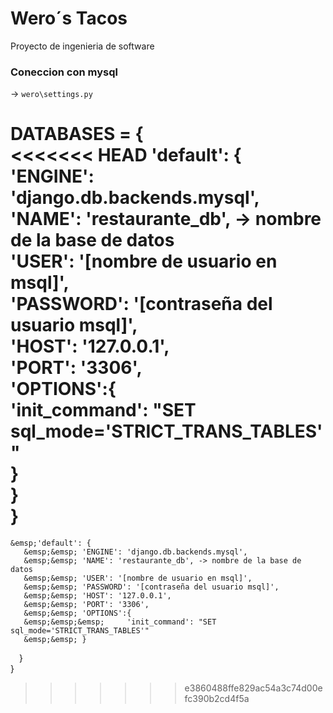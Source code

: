 # Wero´s Tacos
Proyecto de ingenieria de software
### Coneccion con mysql
 -> `wero\settings.py`  
 
DATABASES = {  
<<<<<<< HEAD
    'default': {  
        'ENGINE': 'django.db.backends.mysql',  
        'NAME': 'restaurante_db', -> nombre de la base de datos  
        'USER': '[nombre de usuario en msql]',  
        'PASSWORD': '[contraseña del usuario msql]',  
        'HOST': '127.0.0.1',   
        'PORT': '3306',  
        'OPTIONS':{  
            'init_command': "SET sql_mode='STRICT_TRANS_TABLES'"  
        }  
    }  
}
=======
    &emsp;'default': {  
       &emsp;&emsp; 'ENGINE': 'django.db.backends.mysql',  
       &emsp;&emsp; 'NAME': 'restaurante_db', -> nombre de la base de datos  
       &emsp;&emsp; 'USER': '[nombre de usuario en msql]',  
       &emsp;&emsp; 'PASSWORD': '[contraseña del usuario msql]',  
       &emsp;&emsp; 'HOST': '127.0.0.1',   
       &emsp;&emsp; 'PORT': '3306',  
       &emsp;&emsp; 'OPTIONS':{  
       &emsp;&emsp;&emsp;     'init_command': "SET sql_mode='STRICT_TRANS_TABLES'"  
       &emsp;&emsp; }  
   &emsp;}  
}
>>>>>>> e3860488ffe829ac54a3c74d00efc390b2cd4f5a
